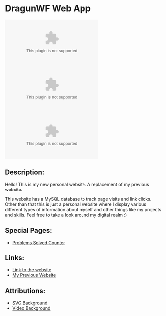 # DragunWF Web App

![GitHub top language](https://img.shields.io/github/languages/top/DragunWF/dragunwf.herokuapp.com)
![Lines of code](https://img.shields.io/tokei/lines/github/DragunWF/dragunwf.herokuapp.com)
![GitHub repo size](https://img.shields.io/github/repo-size/DragunWF/dragunwf.herokuapp.com)

## Description:

Hello! This is my new personal website. A replacement of my previous website.

This website has a MySQL database to track page visits and link clicks. Other than that
this is just a personal website where I display various different types of information
about myself and other things like my projects and skills. Feel free to take a look around
my digital realm :)

## Special Pages:

- [Problems Solved Counter](https://dragunwf.up.railway.app/problems-solved)

## Links:

- [Link to the website](https://dragunwf.up.railway.app/)
- [My Previous Website](https://dragonwf.netlify.app/)

## Attributions:

- [SVG Background](https://www.svgbackgrounds.com/)
- [Video Background](https://www.pexels.com/video/changes-in-form-and-appearance-of-a-submerged-material-3163534/)
